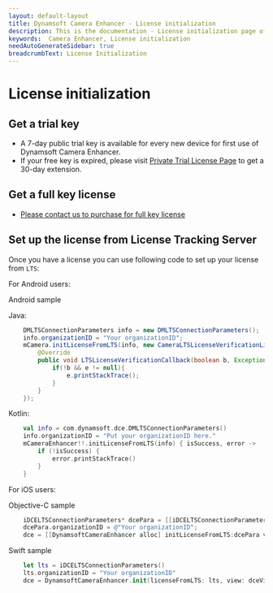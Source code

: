```yaml
---
layout: default-layout
title: Dynamsoft Camera Enhancer - License initialization
description: This is the documentation - License initialization page of Dynamsoft Camera Enhancer.
keywords:  Camera Enhancer, License initialization
needAutoGenerateSidebar: true
breadcrumbText: License Initialization
---
```


# License initialization

## Get a trial key

- A 7-day public trial key is available for every new device for first use of Dynamsoft Camera Enhancer.
- If your free key is expired, please visit <a href="https://www.dynamsoft.com/customer/license/trialLicense?product=dce&utm_source=docs&package=android" target="_blank">Private Trial License Page</a> to get a 30-day extension.

## Get a full key license

- [Please contact us to purchase for full key license]({{site.contact-us}})

## Set up the license from License Tracking Server

Once you have a license you can use following code to set up your license from `LTS`:

For Android users:

Android sample

Java:

```java
    DMLTSConnectionParameters info = new DMLTSConnectionParameters();
    info.organizationID = "Your organizationID";
    mCamera.initLicenseFromLTS(info, new CameraLTSLicenseVerificationListener() {
        @Override
        public void LTSLicenseVerificationCallback(boolean b, Exception e) {
            if(!b && e != null){
                e.printStackTrace();
            }
        }
    });
```

Kotlin:

```kotlin
    val info = com.dynamsoft.dce.DMLTSConnectionParameters()
    info.organizationID = "Put your organizationID here."
    mCameraEnhancer!!.initLicenseFromLTS(info) { isSuccess, error ->
        if (!isSuccess) {
            error.printStackTrace()
        }
    }
```

For iOS users:

Objective-C sample

```objectivec
    iDCELTSConnectionParameters* dcePara = [[iDCELTSConnectionParameters alloc] init];
    dcePara.organizationID = @"Your organizationID";
    dce = [[DynamsoftCameraEnhancer alloc] initLicenseFromLTS:dcePara view:dceview verificationDelegate:self];
```

Swift sample

```swift
    let lts = iDCELTSConnectionParameters()
    lts.organizationID = "Your organizationID"
    dce = DynamsoftCameraEnhancer.init(licenseFromLTS: lts, view: dceView, verificationDelegate: self)
```
